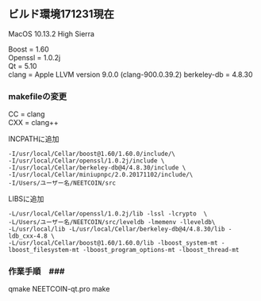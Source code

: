 
## ビルド環境171231現在 ##

MacOS 10.13.2 High Sierra

Boost = 1.60  
Openssl = 1.0.2j  
Qt = 5.10  
clang = Apple LLVM version 9.0.0 (clang-900.0.39.2)
berkeley-db = 4.8.30

### makefileの変更 ###

CC = clang  
CXX = clang++  

INCPATHに追加  

	-I/usr/local/Cellar/boost@1.60/1.60.0/include/\
	-I/usr/local/Cellar/openssl/1.0.2j/include \
	-I/usr/local/Cellar/berkeley-db@4/4.8.30/include \
	-I/usr/local/Cellar/miniupnpc/2.0.20171102/include/\
	-I/Users/ユーザー名/NEETCOIN/src 
  
 LIBSに追加  
 
	-L/usr/local/Cellar/openssl/1.0.2j/lib -lssl -lcrypto  \
	-L/Users/ユーザー名/NEETCOIN/src/leveldb -lmemenv -lleveldb\
	-L/usr/local/lib -L/usr/local/Cellar/berkeley-db@4/4.8.30/lib -ldb_cxx-4.8 \
	-L/usr/local/Cellar/boost@1.60/1.60.0/lib -lboost_system-mt -lboost_filesystem-mt -lboost_program_options-mt -lboost_thread-mt

### 作業手順　###

qmake NEETCOIN-qt.pro
make

